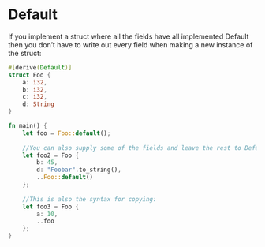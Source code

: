 # Default

If you implement a struct where all the fields have all implemented Default then you don’t have to write out every field when making a new instance of the struct:
```rust
#[derive(Default)]
struct Foo { 
	a: i32,
	b: i32,
	c: i32,
	d: String
}

fn main() {
	let foo = Foo::default();
	  
	//You can also supply some of the fields and leave the rest to Default:
	let foo2 = Foo { 
		b: 45,
		d: "Foobar".to_string(), 
		..Foo::default()
	};
	
	//This is also the syntax for copying:
	let foo3 = Foo { 
		a: 10,
		..foo 
	};
}
```
